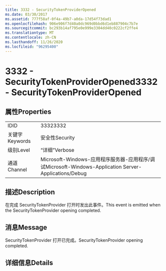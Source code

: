```yaml
---
title: 3332 - SecurityTokenProviderOpened
ms.date: 03/30/2017
ms.assetid: 777f58af-0f4a-49b7-a0da-17d54f73dad1
ms.openlocfilehash: 906e906f7d40a0dc969d0bbd6d1eb887904c7b7e
ms.sourcegitcommit: bc293b14af795e0e999e3304dd40c0222cf2ffe4
ms.translationtype: MT
ms.contentlocale: zh-CN
ms.lasthandoff: 11/26/2020
ms.locfileid: "96295400"
---
```

# <a name="3332---securitytokenprovideropened"></a><span data-ttu-id="c6576-102">3332 - SecurityTokenProviderOpened</span><span class="sxs-lookup"><span data-stu-id="c6576-102">3332 - SecurityTokenProviderOpened</span></span>

## <a name="properties"></a><span data-ttu-id="c6576-103">属性</span><span class="sxs-lookup"><span data-stu-id="c6576-103">Properties</span></span>  
  
|||  
|-|-|  
|<span data-ttu-id="c6576-104">ID</span><span class="sxs-lookup"><span data-stu-id="c6576-104">ID</span></span>|<span data-ttu-id="c6576-105">3332</span><span class="sxs-lookup"><span data-stu-id="c6576-105">3332</span></span>|  
|<span data-ttu-id="c6576-106">关键字</span><span class="sxs-lookup"><span data-stu-id="c6576-106">Keywords</span></span>|<span data-ttu-id="c6576-107">安全性</span><span class="sxs-lookup"><span data-stu-id="c6576-107">Security</span></span>|  
|<span data-ttu-id="c6576-108">级别</span><span class="sxs-lookup"><span data-stu-id="c6576-108">Level</span></span>|<span data-ttu-id="c6576-109">“详细”</span><span class="sxs-lookup"><span data-stu-id="c6576-109">Verbose</span></span>|  
|<span data-ttu-id="c6576-110">通道</span><span class="sxs-lookup"><span data-stu-id="c6576-110">Channel</span></span>|<span data-ttu-id="c6576-111">Microsoft-Windows-应用程序服务器-应用程序/调试</span><span class="sxs-lookup"><span data-stu-id="c6576-111">Microsoft-Windows-Application Server-Applications/Debug</span></span>|  
  
## <a name="description"></a><span data-ttu-id="c6576-112">描述</span><span class="sxs-lookup"><span data-stu-id="c6576-112">Description</span></span>  

 <span data-ttu-id="c6576-113">在完成 SecurityTokenProvider 打开时发出此事件。</span><span class="sxs-lookup"><span data-stu-id="c6576-113">This event is emitted when the SecurityTokenProvider opening completed.</span></span>  
  
## <a name="message"></a><span data-ttu-id="c6576-114">消息</span><span class="sxs-lookup"><span data-stu-id="c6576-114">Message</span></span>  

 <span data-ttu-id="c6576-115">SecurityTokenProvider 打开已完成。</span><span class="sxs-lookup"><span data-stu-id="c6576-115">SecurityTokenProvider opening completed.</span></span>  
  
## <a name="details"></a><span data-ttu-id="c6576-116">详细信息</span><span class="sxs-lookup"><span data-stu-id="c6576-116">Details</span></span>
